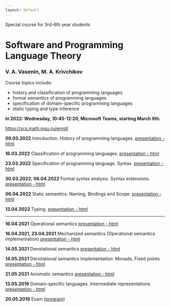 ```yaml
---
layout: default
---
```

Special course for 3rd-6th year students

# Software and Programming Language Theory

### V. A. Vasenin, M. A. Krivchikov

Course topics include:

* history and classification of programming languages
* formal semantics of programming languages
* specification of domain-specific programming languages
* static typing and type inference

**In 2022: Wednesday, 10:45-12:20, Microsoft Teams, starting March 9th.**

https://scs.math.msu.ru/enroll

<!--Please take a quick survey about the course: [Survey form](https://goo.gl/forms/PYP4oSGn0VfQQL403)-->


**09.03.2022** Introduction. History of programming languages. 
[presentation - html](presentations/01-Introduction.html)

**16.03.2022** Classification of programming languages. 
[presentation - html](presentations/02-Classification.html) 


**23.03.2022** Specification of programming language. Syntax. 
[presentation - html](presentations/03-Specification-Syntax.html) 

**30.03.2022**, **06.04.2022** Formal syntax analysis. Syntax extensions. 
[presentation - html](presentations/04-Macros-Parsing.html) 

**06.04.2022** Static semantics. Naming, Bindings and Scope. 
[presentation - html](presentations/05-Static-Semantics.html)

**13.04.2022** Typing.
[presentation - html](presentations/06-Typing.html) 

<hr/>

**16.04.2021** Operational semantics 
[presentation - html](presentations/07-Operational-Semantics.html)

**16.04.2021, 23.04.2021** Mechanized semantics (Operational semantics implementation)
[presentation - html](presentations/10-Operational-Semantics-Implementation.html)

**14.05.2021** Denotational semantics
[presentation - html](presentations/08-Denotational-semantics-example.html) 

**14.05.2021** Denotational semantics implementation: Monads, Fixed points
[presentation - html](presentations/09-Monads.html) 

**21.05.2021** Axiomatic semantics 
[presentation - html](presentations/11-Axiomatic-Semantics.html)

**13.05.2019** Domain-specific languages. Intermediate representations
[presentation - html](presentations/12-IR-DSL.html)

**20.05.2019** Exam ([program](presentations/program.html))
<!-- 
**24.05.2019** Possible second date for exam (by appointment)
-->
